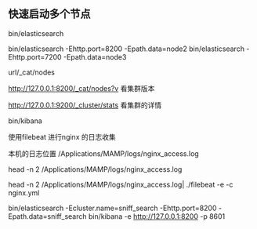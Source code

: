 ## 快速启动多个节点

bin/elasticsearch  

bin/elasticsearch -Ehttp.port=8200 -Epath.data=node2
bin/elasticsearch -Ehttp.port=7200 -Epath.data=node3

url/_cat/nodes

http://127.0.0.1:8200/_cat/nodes?v  看集群版本

http://127.0.0.1:9200/_cluster/stats 看集群的详情


bin/kibana



使用filebeat 进行nginx 的日志收集

本机的日志位置
/Applications/MAMP/logs/nginx_access.log

head -n 2 /Applications/MAMP/logs/nginx_access.log



head -n 2 /Applications/MAMP/logs/nginx_access.log| ./filebeat -e -c nginx.yml



bin/elasticsearch -Ecluster.name=sniff_search -Ehttp.port=8200 -Epath.data=sniff_search
bin/kibana -e http://127.0.0.1:8200 -p 8601